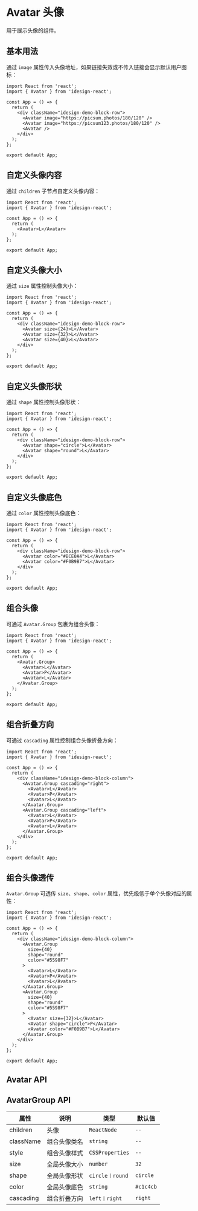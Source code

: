 # Avatar 头像

用于展示头像的组件。

## 基本用法

通过 `image` 属性传入头像地址，如果链接失效或不传入链接会显示默认用户图标：

```tsx
import React from 'react';
import { Avatar } from 'idesign-react';

const App = () => {
  return (
    <div className="idesign-demo-block-row">
      <Avatar image="https://picsum.photos/180/120" />
      <Avatar image="https://picsum123.photos/180/120" />
      <Avatar />
    </div>
  );
};

export default App;
```

## 自定义头像内容

通过 `children` 子节点自定义头像内容：

```tsx
import React from 'react';
import { Avatar } from 'idesign-react';

const App = () => {
  return (
    <Avatar>L</Avatar>
  );
};

export default App;
```

## 自定义头像大小

通过 `size` 属性控制头像大小：

```tsx
import React from 'react';
import { Avatar } from 'idesign-react';

const App = () => {
  return (
    <div className="idesign-demo-block-row">
      <Avatar size={24}>L</Avatar>
      <Avatar size={32}>L</Avatar>
      <Avatar size={40}>L</Avatar>
    </div>
  );
};

export default App;
```

## 自定义头像形状

通过 `shape` 属性控制头像形状：

```tsx
import React from 'react';
import { Avatar } from 'idesign-react';

const App = () => {
  return (
    <div className="idesign-demo-block-row">
      <Avatar shape="circle">L</Avatar>
      <Avatar shape="round">L</Avatar>
    </div>
  );
};

export default App;
```

## 自定义头像底色

通过 `color` 属性控制头像底色：

```tsx
import React from 'react';
import { Avatar } from 'idesign-react';

const App = () => {
  return (
    <div className="idesign-demo-block-row">
      <Avatar color="#BCE0A4">L</Avatar>
      <Avatar color="#F0B9B7">L</Avatar>
    </div>
  );
};

export default App;
```

## 组合头像

可通过 `Avatar.Group` 包裹为组合头像：

```tsx
import React from 'react';
import { Avatar } from 'idesign-react';

const App = () => {
  return (
    <Avatar.Group>
      <Avatar>L</Avatar>
      <Avatar>P</Avatar>
      <Avatar>L</Avatar>
    </Avatar.Group>
  );
};

export default App;
```

## 组合折叠方向

可通过 `cascading` 属性控制组合头像折叠方向：

```tsx
import React from 'react';
import { Avatar } from 'idesign-react';

const App = () => {
  return (
    <div className="idesign-demo-block-column">
      <Avatar.Group cascading="right">
        <Avatar>L</Avatar>
        <Avatar>P</Avatar>
        <Avatar>L</Avatar>
      </Avatar.Group>
      <Avatar.Group cascading="left">
        <Avatar>L</Avatar>
        <Avatar>P</Avatar>
        <Avatar>L</Avatar>
      </Avatar.Group>
    </div>
  );
};

export default App;
```

## 组合头像透传

`Avatar.Group` 可透传 `size`、`shape`、`color` 属性，优先级低于单个头像对应的属性：

```tsx
import React from 'react';
import { Avatar } from 'idesign-react';

const App = () => {
  return (
    <div className="idesign-demo-block-column">
      <Avatar.Group
        size={40}
        shape="round"
        color="#5598F7"
      >
        <Avatar>L</Avatar>
        <Avatar>P</Avatar>
        <Avatar>L</Avatar>
      </Avatar.Group>
      <Avatar.Group
        size={40}
        shape="round"
        color="#5598F7"
      >
        <Avatar size={32}>L</Avatar>
        <Avatar shape="circle">P</Avatar>
        <Avatar color="#F0B9B7">L</Avatar>
      </Avatar.Group>
    </div>
  );
};

export default App;
```

## Avatar API

<API hideTitle />

## AvatarGroup API

| 属性      | 说明         | 类型            | 默认值    |
| --------- | ------------ | --------------- | --------- |
| children  | 头像         | `ReactNode`     | `--`        |
| className | 组合头像类名 | `string`        | `--`        |
| style     | 组合头像样式 | `CSSProperties` | `--`        |
| size      | 全局头像大小 | `number`        | `32`      |
| shape     | 全局头像形状 | `circle〡round` | `circle`  |
| color     | 全局头像底色 | `string`        | `#c1c4cb` |
| cascading | 组合折叠方向 | `left〡right`   | `right`   |
